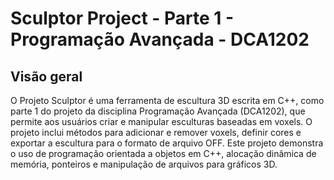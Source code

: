 # Sculptor Project - Parte 1 - Programação Avançada - DCA1202

## Visão geral

O Projeto Sculptor é uma ferramenta de escultura 3D escrita em C++, como parte 1 do projeto da disciplina Programação Avançada (DCA1202), que permite aos usuários criar e manipular esculturas baseadas em voxels. O projeto inclui métodos para adicionar e remover voxels, definir cores e exportar a escultura para o formato de arquivo OFF. Este projeto demonstra o uso de programação orientada a objetos em C++, alocação dinâmica de memória, ponteiros e manipulação de arquivos para gráficos 3D.


